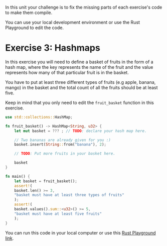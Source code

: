 In this unit your challenge is to fix the missing parts of each exercise's code to make them
compile.

You can use your local development environment or use the Rust Playground to edit the code.

# Exercise 3: Hashmaps

In this exercise you will need to define a basket of fruits in the form of a hash map, where the key
represents the name of the fruit and the value represents how many of that particular fruit is in
the basket.

You have to put at least three different types of fruits (e.g apple, banana, mango) in the basket
and the total count of all the fruits should be at least five.

Keep in mind that you only need to edit the `fruit_basket` function in this exercise.

```rust
use std::collections::HashMap;

fn fruit_basket() -> HashMap<String, u32> {
    let mut basket = ??? ; // TODO: declare your hash map here.

    // Two bananas are already given for you :)
    basket.insert(String::from("banana"), 2);

    // TODO: Put more fruits in your basket here.

    basket
}

fn main() {
    let basket = fruit_basket();
    assert!(
	basket.len() >= 3,
	"basket must have at least three types of fruits"
    );
    assert!(
	basket.values().sum::<u32>() >= 5,
	"basket must have at least five fruits"
    );
}
```

You can run this code in your local computer or use this [Rust Playground link](https://play.rust-lang.org/?version=stable&mode=debug&edition=2018&gist=8351e5ee4fc27335e54cdc027383f238).
